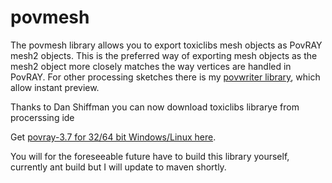 # povmesh #

The povmesh library allows you to export toxiclibs mesh objects as PovRAY mesh2 objects. This is the preferred way of exporting mesh objects as the mesh2 object more closely matches the way vertices are handled in PovRAY. For other processing sketches there is my [povwriter library](http://java.net/projects/povwriter/downloads), which allow instant preview.

Thanks to Dan Shiffman you can now download toxiclibs librarye from procerssing ide 

Get [povray-3.7 for 32/64 bit Windows/Linux here](http://www.povray.org).

You will for the foreseeable future have to build this library yourself, currently ant build but I will update to maven shortly.


